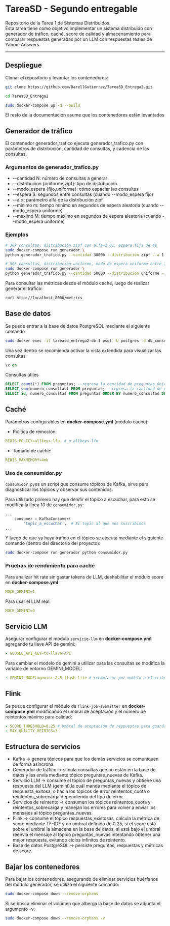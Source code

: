 # TareaSD - Segundo entregable
Repositorio de la Tarea 1 de Sistemas Distribuidos.  
Esta tarea tiene como objetivo implementar un sistema distribuido con generador de tráfico, caché, score de calidad y almacenamiento para comparar respuestas generadas por un LLM con respuestas reales de Yahoo! Answers.

---

## Despliegue

Clonar el repositorio y levantar los contenedores:
```bash
git clone https://github.com/DarellGutierrez/TareaSD_Entrega2.git

cd TareaSD_Entrega2

sudo docker-compose up -d --build
```
El resto de la documentación asume que los contenedores están levantados

## Generador de tráfico
El contenedor generador_trafico ejecuta generador_trafico.py con parámetros de distribución, cantidad de consultas, y cadencia de las consultas.

### Argumentos de generador_trafico.py
- --cantidad N: número de consultas a generar
- --distribucion {uniforme,zipf}: tipo de distribución.
- --modo_espera {fijo,uniforme}: cómo espaciar las consultas
- --espera S: segundos entre consultas (cuando --modo_espera fijo)
- --a α: parámetro alfa de la distribución zipf
- --minimo m: tiempo mínimo en segundos de espera aleatoria (cuando --modo_espera uniforme)
- --maximo M: tiempo máximo en segundos de espera aleatoria (cuando --modo_espera uniforme)

### Ejemplos
```bash
# 30k consultas, distribución zipf con alfa=1.01, espera fija de 4s
sudo docker-compose run generador \
python generador_trafico.py --cantidad 30000 --distribucion zipf --a 1.01 --modo_espera fijo --espera 4

# 50k consultas, distribución uniforme, modo de espera uniforme entre 3 y 5 segundos.
sudo docker-compose run generador \
python generador_trafico.py --cantidad 50000 --distribucion uniforme --modo_espera uniforme --minimo 3 --maximo 5
```
Para consultar las métricas desde el módulo cache, luego de realizar generar el tráfico:
```bash
curl http://localhost:8000/metrics
```
## Base de datos
Se puede entrar a la base de datos PostgreSQL mediante el siguiente comando

```bash
sudo docker exec -it tareasd_entrega2-db-1 psql -U postgres -d db_consultas
```
Una vez dentro se recomienda activar la vista extendida para visualizar las consultas
```sql
\x on
```
Consultas útiles
```sql
SELECT count(*) FROM preguntas; --regresa la cantidad de preguntas únicas
SELECT sum(numero_consultas) FROM preguntas; --regresa la cantidad de consultas realizadas
SELECT id, numero_consultas FROM preguntas ORDER BY numero_consultas DESC; --regresa el número de fila de la pregunta (en el dataset) y la cantidad de veces que se consultó ordenado de mayor a menor
```
## Caché
Parámetros configurables en **docker-compose.yml** (módulo cache):
- Política de remoción:
```yaml
REDIS_POLICY=allkeys-lfu  # o allkeys-lfu
```
- Tamaño de caché:
```yaml
REDIS_MAXMEMORY=4mb
```

### Uso de consumidor.py
`consumidor.py`es un script que consume tópicos de Kafka, sirve para diagnosticar los tópicos y observar sus contenidos.

Para utilizarlo primero hay que denifir el tópico a escuchar, para esto se modifica la línea 10 de `consumidor.py`:
```py
...
    consumer = KafkaConsumer(
        'topic_a_escuchar',  # El topic al que nos suscribimos
...
```

Y luego de que ya haya tráfico en el tópico se ejecuta mediante el siguiente comando (dentro del directorio del proyecto):
```bash
sudo docker-compose run generador python consumidor.py
```

### Pruebas de rendimiento para caché
Para analizar hit rate sin gastar tokens de LLM, deshabilitar el módulo score en **docker-compose.yml**
```yaml
MOCK_GEMINI=1
```
Para usar el LLM real:
```yaml
MOCK_GEMINI=0
```
## Servicio LLM
Asegurar configurar el módulo `servicio-llm` en **docker-compose.yml** agregando tu llave API de gemini:
```yaml
- GOOGLE_API_KEY=tu-llave-API
```
Para cambiar el modelo de gemini a utilizar para las consultas se modifica la variable de entorno GEMINI_MODEL:
```yaml
- GEMINI_MODEL=gemini-2.5-flash-lite # reemplazar por modelo a elección
```
## Flink
Se puede configurar el módulo de `flink-job-submitter` en **docker-compose.yml** modificando el umbral de aceptación y el número de reintentos máximo para calidad:
```yaml
- SCORE_THRESHOLD=0.25 # Umbral de aceptación de respuestas para guardar en la db
- MAX_QUALITY_RETRIES=3
```

## Estructura de servicios
- Kafka -> genera tópicos para que los demás servicios se comuniquen de forma asíncrona.
- Generador de tráfico -> simula consultas que no están en la base de datos y las envía mediante tópico preguntas_nuevas de Kafka.
- Servicio LLM -> consume el tópico de preguntas_nuevas y obtiene una respuesta del LLM (gemini),la cuál manda mediante el tópico de respuesta_exitosa, o hacia los tópicos de error reintentos_cuota o reintentos_sobrecarga dependiendo del tipo de error.
- Servicios de reintento -> consumen los tópicos reintentos_cuota y reintentos_sobrecarga y manejan los errores para volver a enviar los mensajes al tópico preguntas_nuevas.
- Flink -> consume el tópico respuestas_existosas, calcula la métrica de score mediante TF-IDF y un umbral definido de 0.25, si el score está sobre el umbral la almacena en la base de datos, si está bajo el umbral reenvia el mensaje al tópico preguntas_nuevas intentando obtener una mejor respuesta, evitando ciclos infinitos de reintento.
- Base de datos PostgreSQL -> persiste preguntas, respuestas y métricas de score.

## Bajar los contenedores
Para bajar los contenedores, asegurando de eliminar servicios huérfanos del módulo generador, se utiliza el siguiente comando:
```bash
sudo docker-compose down --remove-orphans
``` 
Si se busca eliminar el volúmen que alberga la base de datos se adjunta el argumento -v:
```bash
sudo docker-compose down --remove-orphans -v
```
